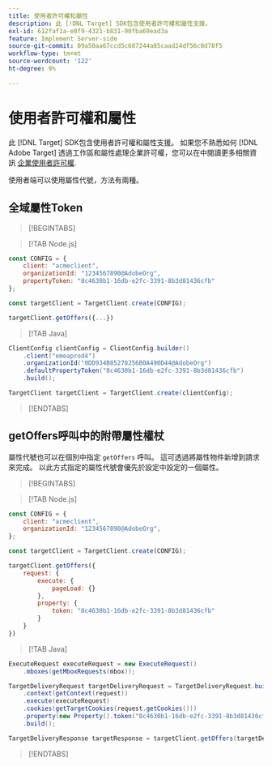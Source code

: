 ```yaml
---
title: 使用者許可權和屬性
description: 此 [!DNL Target] SDK包含使用者許可權和屬性支援。
exl-id: 612faf1a-e8f9-4321-b831-90fba69ead3a
feature: Implement Server-side
source-git-commit: 09a50aa67ccd5c687244a85caad24df56c0d78f5
workflow-type: tm+mt
source-wordcount: '122'
ht-degree: 9%

---
```


# 使用者許可權和屬性

此 [!DNL Target] SDK包含使用者許可權和屬性支援。 如果您不熟悉如何 [!DNL Adobe Target] 透過工作區和屬性處理企業許可權，您可以在中閱讀更多相關資訊 [企業使用者許可權](https://experienceleague.adobe.com/docs/target/using/administer/manage-users/enterprise/property-channel.html??lang=zh-Hant).

使用者端可以使用屬性代號，方法有兩種。

## 全域屬性Token

>[!BEGINTABS]

>[!TAB Node.js]

```js {line-numbers="true"}
const CONFIG = {
    client: "acmeclient",
    organizationId: "1234567890@AdobeOrg",
    propertyToken: "8c4630b1-16db-e2fc-3391-8b3d81436cfb"
};

const targetClient = TargetClient.create(CONFIG);

targetClient.getOffers({...})
```

>[!TAB Java]

```java {line-numbers="true"}
ClientConfig clientConfig = ClientConfig.builder()
    .client("emeaprod4")
    .organizationId("0DD934B85278256B0A490D44@AdobeOrg")
    .defaultPropertyToken("8c4630b1-16db-e2fc-3391-8b3d81436cfb")
    .build();

TargetClient targetClient = TargetClient.create(clientConfig);
```

>[!ENDTABS]

## getOffers呼叫中的附帶屬性權杖

屬性代號也可以在個別中指定 `getOffers` 呼叫。 這可透過將屬性物件新增到請求來完成。 以此方式指定的屬性代號會優先於設定中設定的一個屬性。

>[!BEGINTABS]

>[!TAB Node.js]

```js {line-numbers="true"}
const CONFIG = {
    client: "acmeclient",
    organizationId: "1234567890@AdobeOrg",
};

const targetClient = TargetClient.create(CONFIG);

targetClient.getOffers({
    request: {
        execute: {
            pageLoad: {}
        },
        property: {
            token: "8c4630b1-16db-e2fc-3391-8b3d81436cfb"
        }           
    }
})
```

>[!TAB Java]

```java {line-numbers="true"}
ExecuteRequest executeRequest = new ExecuteRequest()
    .mboxes(getMboxRequests(mbox));

TargetDeliveryRequest targetDeliveryRequest = TargetDeliveryRequest.builder()
    .context(getContext(request))
    .execute(executeRequest)
    .cookies(getTargetCookies(request.getCookies()))
    .property(new Property().token("8c4630b1-16db-e2fc-3391-8b3d81436cfb"))
    .build();

TargetDeliveryResponse targetResponse = targetClient.getOffers(targetDeliveryRequest);
```

>[!ENDTABS]
